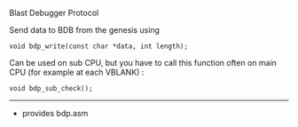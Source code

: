 Blast Debugger Protocol

Send data to BDB from the genesis using

    void bdp_write(const char *data, int length);

Can be used on sub CPU, but you have to call this function often on main
CPU (for example at each VBLANK) :

    void bdp_sub_check();


---------------------------------------

 - provides bdp.asm

